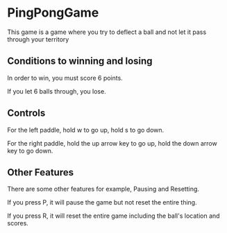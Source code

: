 # PingPongGame
This game is a game where you try to deflect a ball and not let it pass through your territory

## Conditions to winning and losing

In order to win, you must score 6 points.

If you let 6 balls through, you lose.

## Controls

For the left paddle, hold w to go up, hold s to go down.

For the right paddle, hold the up arrow key to go up, hold the down arrow key to go down.

## Other Features

There are some other features for example, Pausing and Resetting.

If you press P, it will pause the game but not reset the entire thing.

If you press R, it will reset the entire game including the ball's location and scores.
